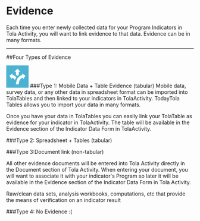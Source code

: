 # Evidence



Each time you enter newly collected data for your Program Indicators in Tola Activity, you will want to link evidence to that data. Evidence can be in many formats.


---



##Four Types of Evidence

![](images/sm_tola-tables-icon-blue.png)
###Type 1: Mobile Data + Table Evidence (tabular)
Mobile data, survey data, or any other data in spreadsheet format can be imported into TolaTables and then linked to your indicators in TolaActivity. TodayTola Tables allows you to import your data in many formats. 

Once you have your data in TolaTables you can easily link your TolaTable as evidence for your indicator in TolaActivity. The table will be available in the Evidence section of the Indicator Data Form in TolaActivity.  

###Type 2: Spreadsheet + Tables (tabular)



###Type 3:Document link (non-tabular)

All other evidence documents will be entered into Tola Activity directly in the Document section of Tola Activity.  When entering your document, you will want to associate it with your indicator's Program so later it will be available in the Evidence section of the Indicator Data Form in Tola Activity.  

Raw/clean data sets, analysis workbooks, computations, etc that provide the means of verification on an indicator result


###Type 4: No Evidence :(


